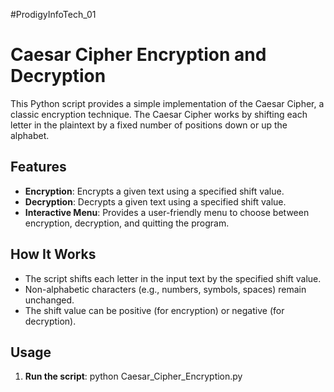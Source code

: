 #ProdigyInfoTech_01

# Caesar Cipher Encryption and Decryption

This Python script provides a simple implementation of the Caesar Cipher, a classic encryption technique. The Caesar Cipher works by shifting each letter in the plaintext by a fixed number of positions down or up the alphabet.

## Features

- **Encryption**: Encrypts a given text using a specified shift value.
- **Decryption**: Decrypts a given text using a specified shift value.
- **Interactive Menu**: Provides a user-friendly menu to choose between encryption, decryption, and quitting the program.

## How It Works

- The script shifts each letter in the input text by the specified shift value.
- Non-alphabetic characters (e.g., numbers, symbols, spaces) remain unchanged.
- The shift value can be positive (for encryption) or negative (for decryption).

## Usage

1. **Run the script**:
   python Caesar_Cipher_Encryption.py
